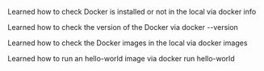 
Learned how to  check Docker is installed or not in the local via 
docker info

Learned how to check the version of the Docker via
docker --version

Learned how to check the Docker images in the local via
docker images

Learned how to  run an hello-world image via
docker run hello-world
 